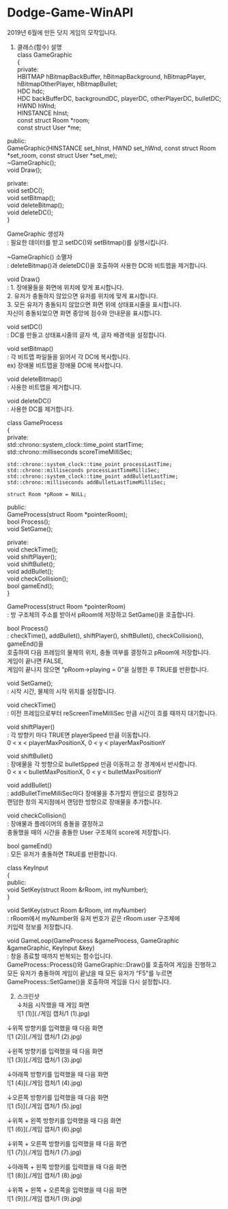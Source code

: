 # Dodge-Game-WinAPI   
   
2019년 6월에 만든 닷지 게임의 모작입니다.
   
1. 클래스(함수) 설명   
class GameGraphic   
{   
private:   
	HBITMAP hBitmapBackBuffer, hBitmapBackground, hBitmapPlayer, hBitmapOtherPlayer, hBitmapBullet;   
	HDC hdc;   
    HDC backBufferDC, backgroundDC, playerDC, otherPlayerDC, bulletDC;   
    HWND hWnd;   
    HINSTANCE hInst;   
    const struct Room *room;   
    const struct User *me;   
    
public:   
    GameGraphic(HINSTANCE set_hInst, HWND set_hWnd, const struct Room *set_room, const struct User *set_me);   
    ~GameGraphic();   
    void Draw();   
    
private:   
    void setDC();   
    void setBitmap();   
    void deleteBitmap();   
    void deleteDC();   
}   
   
GameGraphic 생성자   
 : 필요한 데이터를 받고 setDC()와 setBitmap()를 실행시킵니다.   
   
~GameGraphic() 소멸자   
 : deleteBitmap()과 deleteDC()을 호출하여 사용한 DC와 비트맵을 제거합니다.   
   
void Draw()   
 : 1. 장애물들을 화면에 위치에 맞게 표시합니다.   
   2. 유저가 충돌하지 않았으면 유저를 위치에 맞게 표시합니다.   
   3. 모든 유저가 충돌되지 않았으면 화면 위에 상태표시줄을 표시합니다.   
      자신이 충돌되었으면 화면 중앙에 점수와 안내문을 표시합니다.   
   
void setDC()   
 : DC를 만들고 상태표시줄의 글자 색, 글자 배경색을 설정합니다.   
   
void setBitmap()   
 : 각 비트맵 파일들을 읽어서 각 DC에 복사합니다.   
    ex) 장애물 비트맵을 장애물 DC에 복사합니다.   
   
void deleteBitmap()   
 : 사용한 비트맵을 제거합니다.   
   
void deleteDC()   
: 사용한 DC를 제거합니다.   
   
class GameProcess   
{   
private:   
    std::chrono::system_clock::time_point startTime;   
    std::chrono::milliseconds scoreTimeMilliSec;   
    
    std::chrono::system_clock::time_point processLastTime;   
    std::chrono::milliseconds processLastTimeMilliSec;   
    std::chrono::system_clock::time_point addBulletLastTime;   
    std::chrono::milliseconds addBulletLastTimeMilliSec;   
    
    struct Room *pRoom = NULL;   
    
public:   
    GameProcess(struct Room *pointerRoom);   
    bool Process();   
    void SetGame();    
   
private:   
    void checkTime();   
    void shiftPlayer();   
    void shiftBullet();   
    void addBullet();   
    void checkCollision();   
    bool gameEnd();   
}   
   
GameProcess(struct Room *pointerRoom)   
 : 방 구조체의 주소를 받아서 pRoom에 저장하고 SetGame()을 호출합니다.   
   
bool Process()   
 : checkTime(), addBullet(), shiftPlayer(), shiftBullet(), checkCollision(), gameEnd()을   
   호출하여 다음 프레임의 물체의 위치, 충돌 여부를 결정하고 pRoom에 저장합니다.   
   게임이 끝나면 FALSE,   
   게임이 끝나지 않으면 “pRoom->playing = 0”을 실행한 후 TRUE를 반환합니다.   
   
void SetGame();   
 : 시작 시간, 물체의 시작 위치를 설정합니다.   
   
void checkTime()   
 : 이전 프레임으로부터 reScreenTimeMilliSec 만큼 시간이 흐를 때까지 대기합니다.   
   
void shiftPlayer()   
 : 각 방향키 마다 TRUE면 playerSpeed 만큼 이동합니다.   
   0 < x < playerMaxPositionX, 0 < y < playerMaxPositionY   
   
void shiftBullet()   
 : 장애물을 각 방향으로 bulletSpped 만큼 이동하고 창 경계에서 반사합니다.   
   0 < x < bulletMaxPositionX, 0 < y < bulletMaxPositionY   
   
void addBullet()   
 : addBulletTimeMilliSec마다 장애물을 추가할지 랜덤으로 결정하고   
   랜덤한 창의 꼭지점에서 랜덤한 방향으로 장애물을 추가합니다.   
   
void checkCollision()   
 : 장애물과 플레이어의 충돌을 결정하고   
   충돌했을 때의 시간을 충돌한 User 구조체의 score에 저장합니다.   
   
bool gameEnd()   
 : 모든 유저가 충돌하면 TRUE를 반환합니다.   
   
class KeyInput   
{   
public:   
    void SetKey(struct Room &rRoom, int myNumber);   
}   
   
void SetKey(struct Room &rRoom, int myNumber)   
 : rRoom에서 myNumber와 유저 번호가 같은 rRoom.user 구조체에   
  키입력 정보를 저장합니다.   
   
void GameLoop(GameProcess &gameProcess, GameGraphic &gameGraphic, KeyInput &key)   
 : 창을 종료할 때까지 반복되는 함수입니다.   
   GameProcess::Process()와 GameGraphic::Draw()를 호출하여 게임을 진행하고   
   모든 유저가 충돌하여 게임이 끝났을 때 모든 유저가 “F5"를 누르면   
   GameProcess::SetGame()을 호출하여 게임을 다시 설정합니다.   
   
   
2. 스크린샷  
↓처음 시작했을 때 게임 화면   
![1 (1)](./게임 캡처/1 (1).jpg)   
   
↓위쪽 방향키를 입력했을 때 다음 화면   
![1 (2)](./게임 캡처/1 (2).jpg)   
   
↓왼쪽 방향키를 입력했을 때 다음 화면   
![1 (3)](./게임 캡처/1 (3).jpg)   
   
↓아래쪽 방향키를 입력했을 때 다음 화면   
![1 (4)](./게임 캡처/1 (4).jpg)   
   
↓오른쪽 방향키를 입력했을 때 다음 화면   
![1 (5)](./게임 캡처/1 (5).jpg)   
   
↓위쪽 + 왼쪽 방향키를 입력했을 때 다음 화면   
![1 (6)](./게임 캡처/1 (6).jpg)   
   
↓위쪽 + 오른쪽 방향키를 입력했을 때 다음 화면   
![1 (7)](./게임 캡처/1 (7).jpg)   
   
↓아래쪽 + 왼쪽 방향키를 입력했을 때 다음 화면   
![1 (8)](./게임 캡처/1 (8).jpg)   
   
↓위쪽 + 왼쪽 + 오른쪽을 입력했을 때 다음 화면   
![1 (9)](./게임 캡처/1 (9).jpg)   